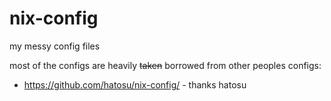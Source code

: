 # nix-config

my messy config files

most of the configs are heavily ~~taken~~ borrowed from other peoples configs:
- https://github.com/hatosu/nix-config/ - thanks hatosu
